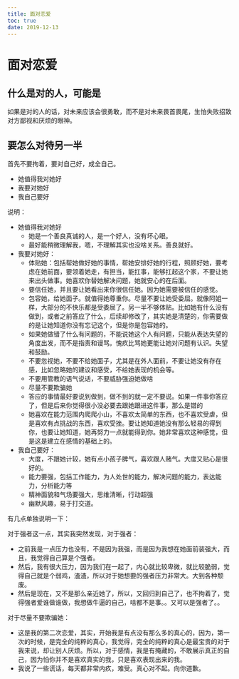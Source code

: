 ```yaml
---
title: 面对恋爱
toc: true
date: 2019-12-13
---
```

# 面对恋爱

## 什么是对的人，可能是

如果是对的人的话，对未来应该会很勇敢，而不是对未来畏首畏尾，生怕失败招致对方鄙视和厌烦的眼神。


## 要怎么对待另一半

首先不要拘着，要对自己好，成全自己。

- 她值得我对她好
- 我要对她好
- 我自己要好

说明：

- 她值得我对她好
  - 她是一个善良真诚的人，是一个好人，没有坏心眼。
  - 最好能稍微理解我，嗯，不理解其实也没啥关系。善良就好。
- 我要对她好：
  - 体贴她：包括帮她做好她的事情，帮她安排好她的行程，照顾好她，要考虑在她前面，要领着她走，有担当，能扛事，能够扛起这个家，不要让她来出头做事。她喜欢你替她解决问题，她就安心的在后面。
  - 要信任她，并且要让她看出来你很信任她。因为她需要被信任的感觉。
  - 包容她，给她面子。就值得她尊重你。尽量不要让她受委屈。就像阿姐一样，大部分的不快乐都是受委屈了。另一半不够体贴。比如她有什么没有做到，或者之前答应了什么，后续却修改了，其实她是清楚的，你需要做的是让她知道你没有忘记这个，但是你是包容她的。
  - 如果她做错了什么有问题的，不能说她这个人有问题，只能从表达失望的角度出发，而不是指责和谩骂。愧疚比骂她更能让她对问题有认识。失望和鼓励。
  - 不要忽视她，不要不给她面子，尤其是在外人面前，不要让她没有存在感，比如忽略她的建议和感受，不给她表现的机会等。
  - 不要用管教的语气说话，不要威胁强迫她做啥
  - 尽量不要欺骗她
  - 答应的事情最好要说到做到，做不到的就一定不要说。如果一件事你答应了，但是后来你觉得很小没必要去跟她跟进这件事，那么是错的
  - 她喜欢在能力范围内爬爬小山，不喜欢太简单的东西，也不喜欢受虐，但是喜欢有点挑战的东西，喜欢受挫。要让她知道她没有那么轻易的得到你，也要让她知道，她再努力一点就能得到你。她非常喜欢这种感觉，但是这是建立在感情的基础上的。
- 我自己要好：
  - 大度，不跟她计较，她有点小孩子脾气，喜欢跟人赌气。大度又贴心是很好的。
  - 能力要强，包括工作能力，为人处世的能力，解决问题的能力，表达能力，分析能力等
  - 精神面貌和气场要强大，思维清晰，行动超强
  - 幽默风趣，易于打交道。

有几点单独说明一下：

对于强者这一点，其实我突然发现，对于强者：

- 之前我是一点压力也没有，不是因为我强，而是因为我想在她面前装强大，而且，我觉得自己算是个强者。
- 然后，我有很大压力，因为我们在一起了，内心就比较卑微，就比较脆弱，觉得自己就是个弱鸡，渣渣，所以对于她想要的强者压力非常大。大到各种颓废。
- 然后是现在，又不是那么亲近她了，所以，又回归到自己了，也不拘着了，觉得强者爱谁做谁做，我想做牛逼的自己，啥都不是事。。又可以是强者了。。

对于尽量不要欺骗她：

- 这是我的第二次恋爱，其实，开始我是有点没有那么多的真心的，因为，第一次的时候，是完全的纯粹的真心，我觉得，完全的纯粹的真心是最宝贵的对于我来说，却让别人厌烦。所以，对于感情，我是有掩藏的，不敢展示真正的自己，因为怕你并不是喜欢真实的我，只是喜欢表现出来的我。
- 我说了一些谎话，每天都非常内疚，难受。真心对不起。向你道歉。
